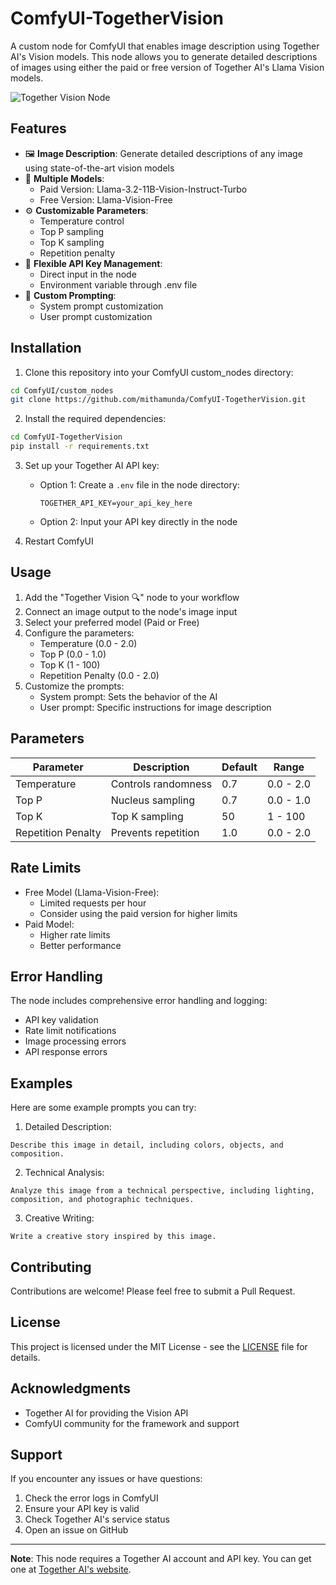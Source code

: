 # ComfyUI-TogetherVision

A custom node for ComfyUI that enables image description using Together AI's Vision models. This node allows you to generate detailed descriptions of images using either the paid or free version of Together AI's Llama Vision models.

![Together Vision Node](placeholder_for_node_screenshot.png)

## Features

- 🖼️ **Image Description**: Generate detailed descriptions of any image using state-of-the-art vision models
- 🤖 **Multiple Models**:
  - Paid Version: Llama-3.2-11B-Vision-Instruct-Turbo
  - Free Version: Llama-Vision-Free
- ⚙️ **Customizable Parameters**:
  - Temperature control
  - Top P sampling
  - Top K sampling
  - Repetition penalty
- 🔑 **Flexible API Key Management**:
  - Direct input in the node
  - Environment variable through .env file
- 📝 **Custom Prompting**:
  - System prompt customization
  - User prompt customization

## Installation

1. Clone this repository into your ComfyUI custom_nodes directory:
```bash
cd ComfyUI/custom_nodes
git clone https://github.com/mithamunda/ComfyUI-TogetherVision.git
```

2. Install the required dependencies:
```bash
cd ComfyUI-TogetherVision
pip install -r requirements.txt
```

3. Set up your Together AI API key:
   - Option 1: Create a `.env` file in the node directory:
     ```
     TOGETHER_API_KEY=your_api_key_here
     ```
   - Option 2: Input your API key directly in the node

4. Restart ComfyUI

## Usage

1. Add the "Together Vision 🔍" node to your workflow
2. Connect an image output to the node's image input
3. Select your preferred model (Paid or Free)
4. Configure the parameters:
   - Temperature (0.0 - 2.0)
   - Top P (0.0 - 1.0)
   - Top K (1 - 100)
   - Repetition Penalty (0.0 - 2.0)
5. Customize the prompts:
   - System prompt: Sets the behavior of the AI
   - User prompt: Specific instructions for image description

## Parameters

| Parameter | Description | Default | Range |
|-----------|-------------|---------|--------|
| Temperature | Controls randomness | 0.7 | 0.0 - 2.0 |
| Top P | Nucleus sampling | 0.7 | 0.0 - 1.0 |
| Top K | Top K sampling | 50 | 1 - 100 |
| Repetition Penalty | Prevents repetition | 1.0 | 0.0 - 2.0 |

## Rate Limits

- Free Model (Llama-Vision-Free):
  - Limited requests per hour
  - Consider using the paid version for higher limits
- Paid Model:
  - Higher rate limits
  - Better performance

## Error Handling

The node includes comprehensive error handling and logging:
- API key validation
- Rate limit notifications
- Image processing errors
- API response errors

## Examples

Here are some example prompts you can try:

1. Detailed Description:
```
Describe this image in detail, including colors, objects, and composition.
```

2. Technical Analysis:
```
Analyze this image from a technical perspective, including lighting, composition, and photographic techniques.
```

3. Creative Writing:
```
Write a creative story inspired by this image.
```

## Contributing

Contributions are welcome! Please feel free to submit a Pull Request.

## License

This project is licensed under the MIT License - see the [LICENSE](LICENSE) file for details.

## Acknowledgments

- Together AI for providing the Vision API
- ComfyUI community for the framework and support

## Support

If you encounter any issues or have questions:
1. Check the error logs in ComfyUI
2. Ensure your API key is valid
3. Check Together AI's service status
4. Open an issue on GitHub

---

**Note**: This node requires a Together AI account and API key. You can get one at [Together AI's website](https://together.ai).
